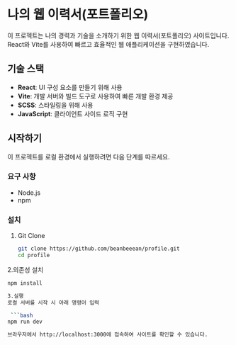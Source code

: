 # 나의 웹 이력서(포트폴리오)

이 프로젝트는 나의 경력과 기술을 소개하기 위한 웹 이력서(포트폴리오) 사이트입니다. React와 Vite를 사용하여 빠르고 효율적인 웹 애플리케이션을 구현하였습니다.

## 기술 스택

- **React**: UI 구성 요소를 만들기 위해 사용
- **Vite**: 개발 서버와 빌드 도구로 사용하여 빠른 개발 환경 제공
- **SCSS**: 스타일링을 위해 사용
- **JavaScript**: 클라이언트 사이드 로직 구현

## 시작하기

이 프로젝트를 로컬 환경에서 실행하려면 다음 단계를 따르세요.

### 요구 사항

- Node.js
- npm

### 설치

1. Git Clone

   ```bash
   git clone https://github.com/beanbeeean/profile.git
   cd profile
   

2.의존성 설치

   ```bash
   npm install

3.실행
로컬 서버를 시작 시 아래 명령어 입력

    ```bash
   npm run dev

브라우저에서 http://localhost:3000에 접속하여 사이트를 확인할 수 있습니다.
